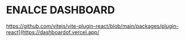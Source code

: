 # ENALCE DASHBOARD
https://github.com/vitejs/vite-plugin-react/blob/main/packages/plugin-react](https://dashboardof.vercel.app/
